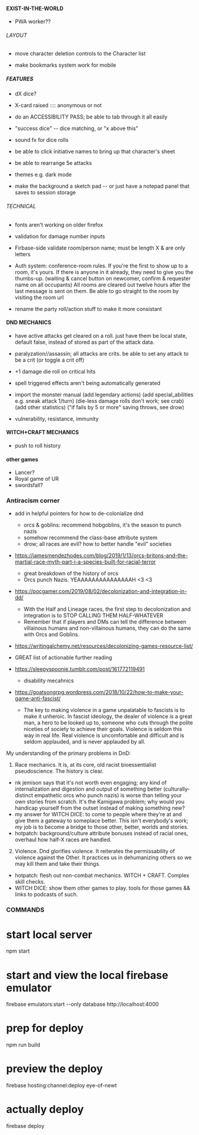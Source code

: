 

#### EXIST-IN-THE-WORLD ####
- PWA worker??

###### LAYOUT #######

- move character deletion controls to the Character list

- make bookmarks system work for mobile

##### FEATURES ######
- dX dice?
- X-card raised :::: anonymous or not
- do an ACCESSIBILITY PASS; be able to tab through it all easily

- "success dice" -- dice matching, or "x above this"

- sound fx for dice rolls

- be able to click initiative names to bring up that character's sheet
- be able to rearrange 5e attacks

- themes e.g. dark mode
- make the background a sketch pad -- or just have a notepad panel that saves to session storage


###### TECHNICAL ######
- fonts aren't working on older firefox

- validation for damage number inputs
- Firbase-side validate room/person name; must be length X & are only letters

- Auth system: conference-room rules.
  If you're the first to show up to a room, it's yours.
  If there is anyone in it already, they need to give you the thumbs-up.
    (waiting & cancel button on newcomer, confirm & requester name on all occupants)
  All rooms are cleared out twelve hours after the last message is sent on them.
  Be able to go straight to the room by visiting the room url

- rename the party roll/action stuff to make it more consistant


#### DND MECHANICS ####

- have active attacks get cleared on a roll. just have them be local state, default false, instead of stored as part of the attack data.

- paralyzation//assassin; all attacks are crits. be able to set any attack to be a crit (or toggle a crit off)
- +1 damage die roll on critical hits

- spell triggered effects aren't being automatically generated

- import the monster manual
  (add legendary actions)
  (add special_abilities e.g. sneak attack 1/turn)
  (die-less damage rolls don't work; see crab)
  (add other statistics)
  ("if fails by 5 or more" saving throws, see drow)


- vulnerability, resistance, immunity

#### WITCH+CRAFT MECHANICS ####
- push to roll history


#### other games ####
- Lancer?
- Royal game of UR
- swordsfall?







### Antiracism corner ####
- add in helpful pointers for how to de-colonialize dnd
  - orcs & goblins: recommend hobgoblins, it's the season to punch nazis
  - somehow recommend the class-base attribute system
  - drow; all races are evil? how to better handle "evil" societies

- https://jamesmendezhodes.com/blog/2019/1/13/orcs-britons-and-the-martial-race-myth-part-i-a-species-built-for-racial-terror
  - great breakdown of the history of orcs
  - Orcs punch Nazis.      YEAAAAAAAAAAAAAAAH <3 <3

- https://pocgamer.com/2019/08/02/decolonization-and-integration-in-dd/
  - With the Half and Lineage races, the first step to decolonization and integration is to STOP CALLING THEM HALF-WHATEVER
  - Remember that if players and DMs can tell the difference between villainous humans and non-villainous humans, they can do the same with Orcs and Goblins.

- https://writingalchemy.net/resources/decolonizing-games-resource-list/
 - GREAT list of actionable further reading

- https://sleepyspoonie.tumblr.com/post/161772119491
  - disability mecahnics

- https://goatsongrpg.wordpress.com/2018/10/22/how-to-make-your-game-anti-fascist/
  - The key to making violence in a game unpalatable to fascists is to make it unheroic. In fascist ideology, the dealer of violence is a great man, a hero to be looked up to, someone who cuts through the polite niceties of society to achieve their goals. Violence is seldom this way in real life. Real violence is uncomfortable and difficult and is seldom applauded, and is never applauded by all.

My understanding of the primary problems in DnD:

1. Race mechanics. It is, at its core, old racist bioessentialist pseudoscience. The history is clear.
  - nk jemison says that it's not worth even engaging; any kind of internalization and digestion and output of something better (culturally-distinct empathetic orcs who punch nazis) is worse than telling your own stories from scratch. It's the Kamigawa problem; why would you handicap yourself from the outset instead of making something new?
  - my answer for WITCH DICE: to come to people where they're at and give them a gateway to someplace better. This isn't everybody's work; *my* job is to become a bridge to those other, better, worlds and stories.
  - hotpatch: background/culture attribute bonuses instead of racial ones, overhaul how half-X races are handled.

2. Violence. Dnd glorifies violence. It reiterates the permissability of violence against the Other. It practices us in dehumanizing others so we may kill them and take their things.
  - hotpatch: flesh out non-combat mechanics. WITCH + CRAFT. Complex skill checks.
  - WITCH DICE: show them other games to play. tools for those games && links to podcasts of such.


### COMMANDS

# start local server
npm start

# start and view the local firebase emulator
firebase emulators:start --only database
http://localhost:4000

# prep for deploy
npm run build

# preview the deploy
firebase hosting:channel:deploy eye-of-newt

# actually deploy
firebase deploy
